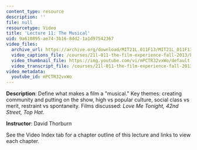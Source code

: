 ```yaml
---
content_type: resource
description: ''
file: null
resourcetype: Video
title: 'Lecture 11: The Musical'
uid: 9a610895-ae74-3b16-8dd2-1a1d97542367
video_files:
  archive_url: https://archive.org/download/MIT21L.011F13/MIT21L_011F13_L11_300k.mp4
  video_captions_file: /courses/21l-011-the-film-experience-fall-2013/b2024739e58156308e59227051f53b80_mPCTR32vxWo.vtt
  video_thumbnail_file: https://img.youtube.com/vi/mPCTR32vxWo/default.jpg
  video_transcript_file: /courses/21l-011-the-film-experience-fall-2013/69cdea4dcd1dafafae004d6b15fd9548_mPCTR32vxWo.pdf
video_metadata:
  youtube_id: mPCTR32vxWo
---
```


**Description**: Define what makes a film a "musical." Key themes: creating community and putting on the show, high vs popular culture, social class vs merit, restraint vs spontaneity. Films discussed: _Love Me Tonight, 42nd Street, Top Hat_.

**Instructor**: David Thorburn

See the Video Index tab for a chapter outline of this lecture and links to view each chapter.